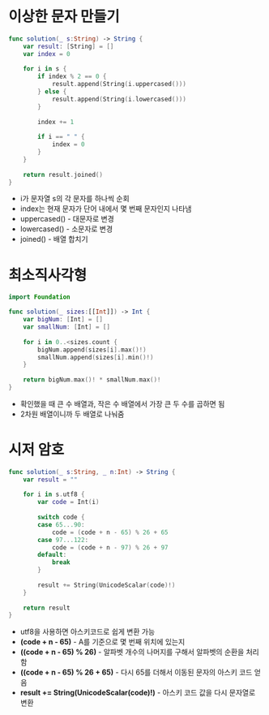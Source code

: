# 이상한 문자 만들기
```swift
func solution(_ s:String) -> String {
    var result: [String] = []
    var index = 0
    
    for i in s {
        if index % 2 == 0 {
            result.append(String(i.uppercased()))
        } else {
            result.append(String(i.lowercased()))
        }
        
        index += 1
        
        if i == " " {
            index = 0
        }
    }
    
    return result.joined()
}
```
- i가 문자열 s의 각 문자를 하나씩 순회
- index는 현재 문자가 단어 내에서 몇 번째 문자인지 나타냄
- uppercased() - 대문자로 변경
- lowercased() - 소문자로 변경
- joined() - 배열 합치기

# 최소직사각형
```swift
import Foundation

func solution(_ sizes:[[Int]]) -> Int {
    var bigNum: [Int] = []
    var smallNum: [Int] = []
    
    for i in 0..<sizes.count {
        bigNum.append(sizes[i].max()!)
        smallNum.append(sizes[i].min()!)
    }
    
    return bigNum.max()! * smallNum.max()!
}
```
- 확인했을 때 큰 수 배열과, 작은 수 배열에서 가장 큰 두 수를 곱하면 됨
- 2차원 배열이니까 두 배열로 나눠줌

# 시저 암호
```swift
func solution(_ s:String, _ n:Int) -> String {
    var result = ""
    
    for i in s.utf8 {
        var code = Int(i)
        
        switch code {
        case 65...90:
            code = (code + n - 65) % 26 + 65
        case 97...122:
            code = (code + n - 97) % 26 + 97
        default:
            break
        }
        
        result += String(UnicodeScalar(code)!)
    }
    
    return result
}
```
- utf8을 사용하면 아스키코드로 쉽게 변환 가능
- **(code + n - 65)** - A를 기준으로 몇 번째 위치에 있는지
- **((code + n - 65) % 26)** - 알파벳 개수의 나머지를 구해서 알파벳의 순환을 처리함
- **((code + n - 65) % 26 + 65)** - 다시 65를 더해서 이동된 문자의 아스키 코드 얻음
- **result += String(UnicodeScalar(code)!)** - 아스키 코드 값을 다시 문자열로 변환